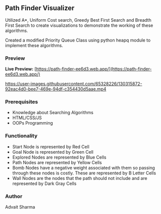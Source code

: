 ## **Path Finder Visualizer**


Utilized A\*, Uniform Cost search, Greedy Best First Search and Breadth First Search to create visualizations to demonstrate the working of these algorithms.

Created a modified Priority Queue Class using python heapq module to implement these algorithms.


### **Preview**

**Live Preview:** [https://path-finder-ee6d3.web.app/](https://path-finder-ee6d3.web.app/)

https://user-images.githubusercontent.com/65328226/130315872-92eac4d0-bee7-469e-94df-c354430d5aae.mp4

### **Prerequisites**

- Knowledge about Searching Algorithms
- HTML/CSS/JS
- OOPs Programming

### **Functionality**

- Start Node is represented by Red Cell
- Goal Node is represented by Green Cell
- Explored Nodes are represented by Blue Cells
- Path Nodes are represented by Yellow Cells
- Bomb Nodes have a negative weight associated with them so passing through these nodes is costly. These are represented by B Letter Cells
- Wall Nodes are the nodes that the path should not include and are represented by Dark Gray Cells

### **Author**

Advait Sharma
